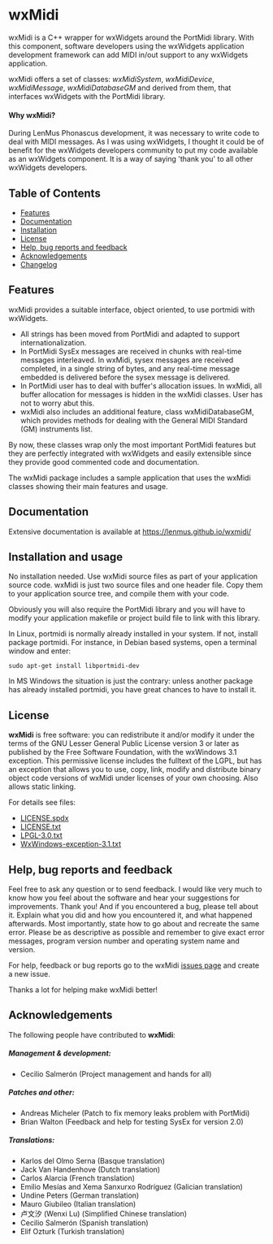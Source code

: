 # wxMidi
wxMidi is a C++ wrapper for wxWidgets around the PortMidi library. With this component, software developers using the wxWidgets application development framework can add MIDI in/out support to any wxWidgets application. 

wxMidi offers a set of classes: *wxMidiSystem*, *wxMidiDevice*, *wxMidiMessage*, *wxMidiDatabaseGM* and derived from them, that interfaces wxWidgets with the PortMidi library.

#### Why wxMidi?

During LenMus Phonascus development, it was necessary to write code to deal with MIDI messages. As I was using wxWidgets, I thought it could be of benefit for the wxWidgets developers community to put my code available as an wxWidgets component. It is a way of saying 'thank you' to all other wxWidgets developers.


## Table of Contents

- [Features](#features)
- [Documentation](https://lenmus.github.io/wxmidi/)
- [Installation](#install)
- [License](#license)
- [Help, bug reports and feedback](#help)
- [Acknowledgements](#acknowledge)
- [Changelog](CHANGELOG.txt)


## <a name="features" />Features

wxMidi provides a suitable interface, object oriented, to use portmidi with wxWidgets.
- All strings has been moved from PortMidi and adapted to support internationalization.
- In PortMidi SysEx messages are received in chunks with real-time messages interleaved. In wxMidi, sysex messages are received completed, in a single string of bytes, and any real-time message embedded is delivered before the sysex message is delivered.
- In PortMidi user has to deal with buffer's allocation issues. In wxMidi, all buffer allocation for messages is hidden in the wxMidi classes. User has not to worry abut this.
- wxMidi also includes an additional feature, class wxMidiDatabaseGM, which provides methods for dealing with the General MIDI Standard (GM) instruments list.

By now, these classes wrap only the most important PortMidi features but they are perfectly integrated with wxWidgets and easily extensible since they provide good commented code and documentation.

The wxMidi package includes a sample application that uses the wxMidi classes showing their main features and usage.


## Documentation

Extensive documentation is available at https://lenmus.github.io/wxmidi/

## <a name="install" />Installation and usage

No installation needed. Use wxMidi source files as part of your application source code. wxMidi is just two source files and one header file. Copy them to your application source tree, and compile them with your code.

Obviously you will also require the PortMidi library and you will have to modify your application makefile or project build file to link with this library.

In Linux, portmidi is normally already installed in your system. If not, install package portmidi. For instance, in Debian based systems, open a terminal window and enter:

```
sudo apt-get install libportmidi-dev
```

In MS Windows the situation is just the contrary: unless another package has already installed portmidi, you have great chances to have to install it.



## <a name="license" />License

**wxMidi** is free software: you can redistribute it and/or modify it under the terms of the GNU Lesser General Public License version 3
or later as published by the Free Software Foundation, with the wxWindows 3.1 exception. This permissive license includes the fulltext of the LGPL, but has an exception that allows you to use, copy, link, modify and distribute binary object code versions of wxMidi under licenses of your own choosing. Also allows static linking.

For details see files:
- [LICENSE.spdx](LICENSE.spdx)
- [LICENSE.txt](LICENSE.txt)
- [LPGL-3.0.txt](LPGL-3.0.txt)
- [WxWindows-exception-3.1.txt](WxWindows-exception-3.1.txt)


## <a name="help" />Help, bug reports and feedback

Feel free to ask any question or to send feedback. I would like very much to know how you feel about the software and hear your suggestions for improvements. Thank you! And if you encountered a bug, please tell about it. Explain what you did and how you encountered it, and what happened afterwards. Most importantly, state how to go about and recreate the same error. Please be as descriptive as possible and remember to give exact error messages, program version number and operating system name and version.

For help, feedback or bug reports go to the wxMidi [issues page](https://github.com/lenmus/wxmidi/issues) and create a new issue.

Thanks a lot for helping make wxMidi better!


## <a name="acknowledge" />Acknowledgements

The following people have contributed to **wxMidi**:

##### Management & development:
- Cecilio Salmerón (Project management and hands for all)

##### Patches and other:
- Andreas Micheler (Patch to fix memory leaks problem with PortMidi)
- Brian Walton (Feedback and help for testing SysEx for version 2.0)

##### Translations:
- Karlos del Olmo Serna (Basque translation)
- Jack Van Handenhove (Dutch translation)
- Carlos Alarcia (French translation)
- Emilio Mesías and Xema Sanxurxo Rodríguez (Galician translation)
- Undine Peters (German translation)
- Mauro Giubileo (Italian translation)
- 卢文汐 (Wenxi Lu)  (Simplified Chinese translation)
- Cecilio Salmerón (Spanish translation)
- Elif Ozturk (Turkish translation)



